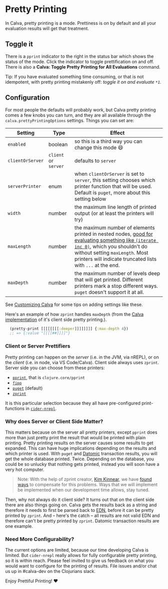 # Pretty Printing

In Calva, pretty printing is a mode. Prettiness is on by default and all your evaluation results will get that treatment.

## Toggle it

There is a `pprint` indicator to the right in the status bar which shows the status of the mode. Click the indicator to toggle prettification on and off. There is also a **Calva: Toggle Pretty Printing for All Evaluations** command.

Tip: If you have evaluated something time consuming, or that is not idempotent, with pretty printing mistakenly off: _toggle it on and evaluate `*1`._

## Configuration

For most people the defaults will probably work, but Calva pretty printing comes a few knobs you can turn, and they are all available through the `calva.prettyPrintingOptions` settings. Things you can set are:

Setting          | Type    | Effect
-------          | ----    | ------
`enabled`        | boolean | so this is a third way you can change this mode 😄
`clientOrServer` | `client` or `server` | defaults to `server`
`serverPrinter`  | enum    | when `clientOrServer` is set to `server`, this setting chooses which printer function that will be used. Default is `puget`, more about this setting below
`width`          | number  | the maximum line length of printed output (or at least the printers will try)
`maxLength`      | number  |  the maximum number of elements printed in nested nodes, [good for evaluating something like `(iterate inc 0)`](https://clojuredocs.org/clojure.core/*print-length*#example-542692cac026201cdc326b12), which you shouldn't do without setting `maxLength`. Most printers will indicate truncated lists with `...` at the end.
`maxDepth`       | number  | the maximum number of levels deep that will get printed. Different printers mark a stop different ways. `puget` doesn't support it at all.

See [Customizing Calva](customizing.md) for some tips on adding settings like these.

Here's an example of how `zprint` handles `maxDepth` (from the [Calva implementation](https://github.com/BetterThanTomorrow/calva/blob/dev/src/cljs-lib/src/calva/pprint/printer.cljs) of it's client side pretty printing.).

```clojure
  (pretty-print [[[[[[[[:deeper]]]]]]]] {:max-depth 4})
  ;; => {:value "[[[[##]]]]"}
```

### Client or Server Prettifiers

Pretty printing can happen on the _server_ (i.e. in the JVM, via nREPL), or on the _client_ (i.e. in node, via VS Code/Calva). Client side always uses `zprint`. Server side you can choose from these printers:

* [`pprint`](https://clojure.github.io/clojure/clojure.pprint-api.html), that is `clojure.core/pprint`
* [`fipp`](https://github.com/brandonbloom/fipp)
* [`puget`](https://github.com/greglook/puget) (default)
* [`zprint`](https://github.com/kkinnear/zprint)

It is this particular selection because they all have pre-configured print-functions in [`cider-nrepl`](https://docs.cider.mx/cider-nrepl/).

### Why does Server or Client Side Matter?

This matters because on the server all pretty printers, except `pprint` does more than just pretty print the result that would be printed with plain printing. Pretty printing results on the server causes some results to get expanded. This can have huge implications depending on the results and which printer is used. With `puget` and [Datomic](https://www.datomic.com) transaction results, you will get the whole database printed. Twice. Depending on the database, you could be so unlucky that nothing gets printed, instead you will soon have a very hot computer.

> Note: With the help of zprint creator, [Kim Kinnear](https://github.com/kkinnear), we have [found ways](https://github.com/kkinnear/zprint/issues/111) to compensate for this problems. Ways that we will implement be implemented when our development time allows, stay tuned.

Then, why not always do it client side? It turns out that on the client side there are also things going on. Calva gets the results back as a string and therefore it needs to first be parsed back to [EDN](https://github.com/edn-format/edn), before it can be pretty printed by `zprint`. And – here's the catch – all results are not valid EDN and therefore can't be pretty printed by `zprint`. Datomic transaction results are one example.

### Need More Configurability?

The current options are limited, because our time developing Calva is limited. But `cider-nrepl` really allows for fully configurable pretty printing, so it is within reach. Please feel invited to give us feedback on what you would want to configure for the printing of results. File issues and/or chat us up in #calva-dev on the Clojurians slack.

Enjoy Prettiful Printing! ❤️
